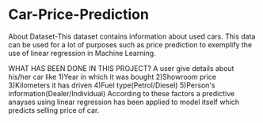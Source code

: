 # Car-Price-Prediction
About Dataset-This dataset contains information about used cars.
This data can be used for a lot of purposes such as price prediction to exemplify the use of linear regression in Machine Learning.

WHAT HAS BEEN DONE IN THIS PROJECT?
A user give details about his/her car like 1)Year in which it was bought
                                           2)Showroom price
                                           3)Kilometers it has driven
                                           4)Fuel type(Petrol/Diesel)
                                           5)Person's information(Dealer/Individual)
According to these factors a predictive anayses using linear regression has been applied to model itself which predicts selling price of car.
                                           
